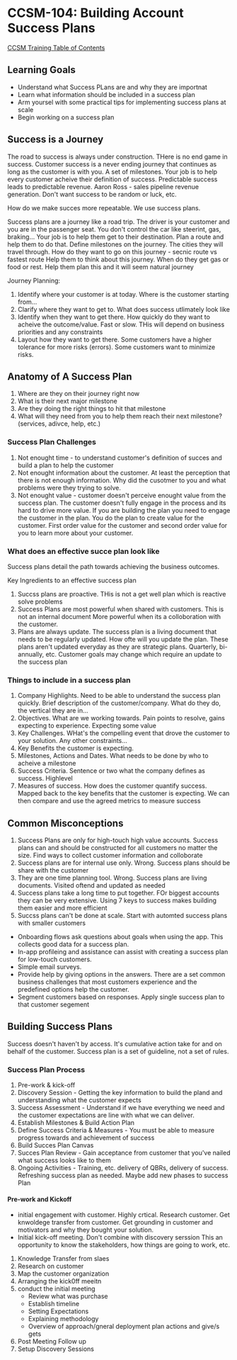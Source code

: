 
# CCSM-104: Building Account Success Plans


[CCSM Training Table of Contents](https://github.com/pslucas0212/CCSM-Training/)

## Learning Goals
- Understand what Success PLans are and why they are importnat
- Learn what information should be included in a success plan
- Arm yoursel with some practical tips for implementing success plans at scale
- Begin working on a success plan

## Success is a Journey
The road to success is always under construction.  THere is no end game in success.  Customer success is a never ending journey that continues as long as the customer is with you.  A set of milestones.  Your job is to help every customer acheive their definition of success.  Predictable success leads to predictable revenue.  Aaron Ross - sales pipeline revenue generation.  Don't want success to be random or luck, etc.  

How do we make succes more repeatable.  We use success plans.

Success plans are a journey like a road trip.  The driver is your customer and you are in the passenger seat.  You don't control the car like steerint, gas, braking... Your job is to help them get to their destination.  Plan a route and help them to do that.  Define milestones on the journey.  The cities they will travel through.  How do they want to go on this journey - secnic route vs fastest route   Help them to think about this journey.  When do they get gas or food or rest.  Help them plan this and it will seem natural journey


Journey Planning:
1. Identify where your customer is at today.  Where is the customer starting from...
2. Clarify where they want to get to.  What does success utlimately look like
3. Identify when they want to get there.  How quickly do they want to acheive the outcome/value.  Fast or slow.  THis will depend on business priorities and any constraints
4. Layout how they want to get there.  Some customers have a higher tolerance for more risks (errors).  Some customers want to minimize risks.

## Anatomy of A Success Plan
1. Where are they on their journey right now
2. What is their next major milestone
3. Are they doing the right things to hit that milestone
4. What will they need from you to help them reach their next milestone?  (services, adivce, help, etc.)

### Success Plan Challenges
1. Not enought time - to understand customer's definition of succes and build a plan to help the customer
2. Not enought information about the customer.  At least the perception that there is not enough information.  Why did the cusotmer to you and what problems were they trying to solve.
3. Not enought value - customer doesn't perceive enought value from the success plan.  The customer doesn't fully engage in the process and its hard to drive more value.  If you are building the plan you need to engage the customer in the plan.  You do the plan to create value for the customer.  First order value for the customer and second order value for you to learn more about your customer.

### What does an effective succe plan look like
Success plans detail the path towards achieving the business outcomes.  

Key Ingredients to an effective success plan
1. Succss plans are proactive.  THis is not a get well plan which is reactive solve problems
2. Success Plans are most powerful when shared with customers.  This is not an internal document  More powerful when its a colloboration with the customer.
3. Plans are always update.  The success plan is a living document that needs to be regularly updated.  How ofte will you update the plan.  These plans aren't updated everyday as they are strategic plans.  Quarterly, bi-annually, etc.  Customer goals may change which require an update to the success plan

### Things to include in a success plan
1. Company Highlights.  Need to be able to understand the success plan quickly. Brief description of the customer/company.  What do they do, the vertical they are in...
2. Objectives.  What are we working towards.  Pain points to resolve, gains expecting to experience.  Expecting some value
3. Key Challenges.  WHat's the compelling event that drove the customer to your solution.  Any other constraints...
4. Key Benefits the customer is expecting.
5. Milestones, Actions and Dates.  What needs to be done by who to acheive a milestone
6. Success Criteria.   Sentence or two what the company defines as success.  Highlevel
7. Measures of success.  How does the customer quantify success.  Mapped back to the key benefits that the customer is expecting.  We can then compare and use the agreed metrics to measure success

## Common Misconceptions
1. Success Plans are only for high-touch high value accounts.  Success plans can and should be constructed for all customers no matter the size.  Find ways to collect customer information and colloborate
2. Success plans are for internal use only.  Wrong.  Success plans should be share with the customer
3. They are one time planning tool.  Wrong.  Success plans are living documents.  Visited oftend and updated as needed
4. Success plans take a long time to put together.  FOr biggest accounts they can be very extensive.   Using 7 keys to success makes building them easier and more efficient
5. Succss plans can't be done at scale.  Start with automted success plans with smaller customers

- Onboarding flows ask questions about goals when using the app.  This collects good data for a success plan.
- In-app profileing and assistance can assist with creating a success plan for low-touch customers.
- Simple email surveys.
- Provide help by giving options in the answers.  There are a set common business challenges that most customers experience and the predefined options help the customer.
- Segment customers based on responses.  Apply single success plan to that customer segement

## Building Success Plans
Success doesn't haven't by access.  It's cumulative action take for and on behalf of the customer.  Success plan is a set of guideline, not a set of rules.  

### Success Plan Process 
1. Pre-work & kick-off
2. Discovery Session - Getting the key information to build the pland and understanding what the customer expects
3. Success Assessment - Understand if we have everything we need and the customer expectations are line with what we can deliver.
4. Establish Milestones & Build Action Plan
5. Define Success Criteria & Measures - You must be able to measure progress towards and achievement of success
6. Build Succes Plan Canvas
7. Succes Plan Review - Gain acceptance from customer that you've nailed what success looks like to them
8. Ongoing Activities - Training, etc. delivery of QBRs, delivery of success.  Refreshing success plan as needed.  Maybe add new phases to success Plan

#### Pre-work and Kickoff
- initial engagement with customer.  Highly crtical.  Research customer.  Get knwoldege transfer from customer.  Get grounding in customer and motivators and why they bought your solution.
- Initial kick-off meeting.  Don't combine with discovery serssion  This an opportunity to know the stakeholders, how things are going to work, etc.
1. Knowledge Transfer from slaes
2. Research on customer
3. Map the customer organization
4. Arranging the kick0ff meeitn
5. conduct the initial meeting
    -   Review what was purchase
    -   Establish timeline
    -   Setting Expectations
    -   Explaining methodology
    -   Overview of approach/gneral deployment plan actions and give/s gets
6. Post Meeting Follow up
7. Setup Discovery Sessions


